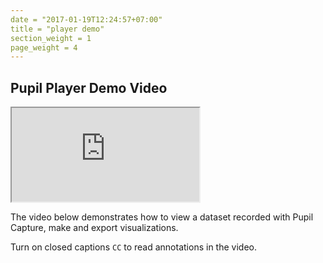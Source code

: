 ```yaml
---
date = "2017-01-19T12:24:57+07:00"
title = "player demo"
section_weight = 1
page_weight = 4
---
```


## Pupil Player Demo Video

<iframe src="https://www.youtube.com/embed/7vQuL29P9ow" ></iframe>

The video below demonstrates how to view a dataset recorded with Pupil Capture, make and export visualizations.

Turn on closed captions `CC` to read annotations in the video.
